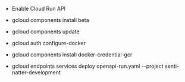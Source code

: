 - Enable Cloud Run API
- gcloud components install beta
- gcloud components update
- gcloud auth configure-docker
- gcloud components install docker-credential-gcr

- gcloud endpoints services deploy openapi-run.yaml --project senti-natter-development
